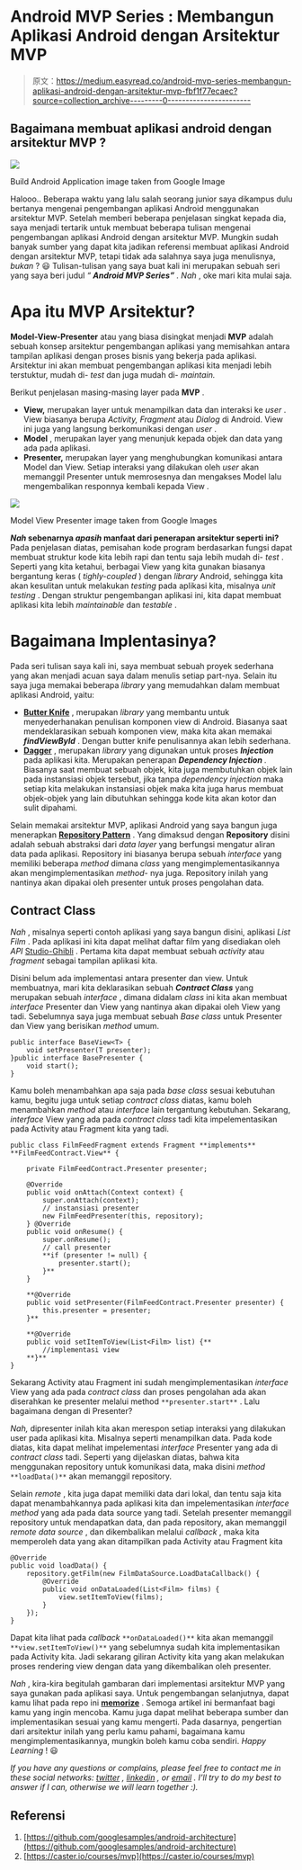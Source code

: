 # Android MVP Series : Membangun Aplikasi Android dengan Arsitektur MVP

> 原文：<https://medium.easyread.co/android-mvp-series-membangun-aplikasi-android-dengan-arsitektur-mvp-fbf1f77ecaec?source=collection_archive---------0----------------------->

## Bagaimana membuat aplikasi android dengan arsitektur MVP ?

![](img/3dd9c7f4249f010ca2268d9b2cea2384.png)

Build Android Application image taken from Google Image

Halooo.. Beberapa waktu yang lalu salah seorang junior saya dikampus dulu bertanya mengenai pengembangan aplikasi Android menggunakan arsitektur MVP. Setelah memberi beberapa penjelasan singkat kepada dia, saya menjadi tertarik untuk membuat beberapa tulisan mengenai pengembangan aplikasi Android dengan arsitektur MVP. Mungkin sudah banyak sumber yang dapat kita jadikan referensi membuat aplikasi Android dengan arsitektur MVP, tetapi tidak ada salahnya saya juga menulisnya, *bukan* ? 😃
Tulisan-tulisan yang saya buat kali ini merupakan sebuah seri yang saya beri judul *“* ***Android MVP Series”*** *. Nah* , oke mari kita mulai saja.

# Apa itu MVP Arsitektur?

**Model-View-Presenter** atau yang biasa disingkat menjadi **MVP** adalah sebuah konsep arsitektur pengembangan aplikasi yang memisahkan antara tampilan aplikasi dengan proses bisnis yang bekerja pada aplikasi. Arsitektur ini akan membuat pengembangan aplikasi kita menjadi lebih terstuktur, mudah di- *test* dan juga mudah di- *maintain.*

Berikut penjelasan masing-masing layer pada **MVP** .
- **View,** merupakan layer untuk menampilkan data dan interaksi ke *user* . View biasanya berupa *Activity, Fragment* atau *Dialog* di Android. View ini juga yang langsung berkomunikasi dengan *user* .
- **Model** , merupakan layer yang menunjuk kepada objek dan data yang ada pada aplikasi.
- **Presenter,** merupakan layer yang menghubungkan komunikasi antara Model dan View. Setiap interaksi yang dilakukan oleh *user* akan memanggil Presenter untuk memrosesnya dan mengakses Model lalu mengembalikan responnya kembali kepada View *.*

![](img/27dee5e2faa94f5b54885b54b230aa0a.png)

Model View Presenter image taken from Google Images

***Nah* sebenarnya *apasih* manfaat dari penerapan arsitektur seperti ini?**
Pada penjelasan diatas, pemisahan kode program berdasarkan fungsi dapat membuat struktur kode kita lebih rapi dan tentu saja lebih mudah di- *test* . Seperti yang kita ketahui, berbagai View yang kita gunakan biasanya bergantung keras ( *tighly-coupled* ) dengan *library* Android, sehingga kita akan kesulitan untuk melakukan *testing* pada aplikasi kita, misalnya *unit testing* . Dengan struktur pengembangan aplikasi ini, kita dapat membuat aplikasi kita lebih *maintainable* dan *testable* .

# Bagaimana Implentasinya?

Pada seri tulisan saya kali ini, saya membuat sebuah proyek sederhana yang akan menjadi acuan saya dalam menulis setiap part-nya. Selain itu saya juga memakai beberapa *library* yang memudahkan dalam membuat aplikasi Android, yaitu:
- [**Butter Knife**](http://jakewharton.github.io/butterknife/) , merupakan *library* yang membantu untuk menyederhanakan penulisan komponen view di Android. Biasanya saat mendeklarasikan sebuah komponen view, maka kita akan memakai ***findViewById*** . Dengan butter knife penulisannya akan lebih sederhana.
- [**Dagger**](https://google.github.io/dagger/) , merupakan *library* yang digunakan untuk proses ***Injection*** pada aplikasi kita. Merupakan penerapan ***Dependency Injection*** *.* Biasanya saat membuat sebuah objek, kita juga membutuhkan objek lain pada instansiasi objek tersebut, jika tanpa *dependency injection* maka setiap kita melakukan instansiasi objek maka kita juga harus membuat objek-objek yang lain dibutuhkan sehingga kode kita akan kotor dan sulit dipahami.

Selain memakai arsitektur MVP, aplikasi Android yang saya bangun juga menerapkan [**Repository Pattern**](https://martinfowler.com/eaaCatalog/repository.html) . Yang dimaksud dengan **Repository** disini adalah sebuah abstraksi dari *data layer* yang berfungsi mengatur aliran data pada aplikasi. Repository ini biasanya berupa sebuah *interface* yang memiliki beberapa *method* dimana *class* yang mengimplementasikannya akan mengimplementasikan *method-* nya juga. Repository inilah yang nantinya akan dipakai oleh presenter untuk proses pengolahan data.

## Contract Class

*Nah* , misalnya seperti contoh aplikasi yang saya bangun disini, aplikasi *List Film* . Pada aplikasi ini kita dapat melihat daftar film yang disediakan oleh *API* [Studio-Ghibli](https://ghibliapi.herokuapp.com/#section/Studio-Ghibli-API) . Pertama kita dapat membuat sebuah *activity* atau *fragment* sebagai tampilan aplikasi kita.

Disini belum ada implementasi antara presenter dan view. Untuk membuatnya, mari kita deklarasikan sebuah ***Contract Class*** yang merupakan sebuah *interface* , dimana didalam *class* ini kita akan membuat *interface* Presenter dan View yang nantinya akan dipakai oleh View yang tadi. Sebelumnya saya juga membuat sebuah *Base class* untuk Presenter dan View yang berisikan *method* umum.

```
public interface BaseView<T> {
    void setPresenter(T presenter);
}public interface BasePresenter {
    void start();
}
```

Kamu boleh menambahkan apa saja pada *base class* sesuai kebutuhan kamu, begitu juga untuk setiap *contract class* diatas, kamu boleh menambahkan *method* atau *interface* lain tergantung kebutuhan. Sekarang, *interface* View yang ada pada *contract class* tadi kita impelementasikan pada Activity atau Fragment kita yang tadi.

```
public class FilmFeedFragment extends Fragment **implements** **FilmFeedContract.View** {

    private FilmFeedContract.Presenter presenter;

    @Override
    public void onAttach(Context context) {
        super.onAttach(context);
        // instansiasi presenter
        new FilmFeedPresenter(this, repository);
    } @Override
    public void onResume() {
        super.onResume();
        // call presenter
        **if (presenter != null) {
            presenter.start();
        }**
    }

    **@Override
    public void setPresenter(FilmFeedContract.Presenter presenter) {
        this.presenter = presenter;
    }**

    **@Override
    public void setItemToView(List<Film> list) {**
        //implementasi view
    **}**
}
```

Sekarang Activity atau Fragment ini sudah mengimplementasikan *interface* View yang ada pada *contract class* dan proses pengolahan ada akan diserahkan ke presenter melalui method `**presenter.start**` . Lalu bagaimana dengan di Presenter?

*Nah,* dipresenter inilah kita akan merespon setiap interaksi yang dilakukan user pada aplikasi kita. Misalnya seperti menampilkan data. Pada kode diatas, kita dapat melihat impelementasi *interface* Presenter yang ada di *contract class* tadi. Seperti yang dijelaskan diatas, bahwa kita menggunakan repository untuk komunikasi data, maka disini *method* `**loadData()**` akan memanggil repository.

Selain *remote* , kita juga dapat memiliki data dari lokal, dan tentu saja kita dapat menambahkannya pada aplikasi kita dan impelementasikan *interface method* yang ada pada data source yang tadi. Setelah presenter memanggil repository untuk mendapatkan data, dan pada repository, akan memanggil *remote data source* , dan dikembalikan melalui *callback* , maka kita memperoleh data yang akan ditampilkan pada Activity atau Fragment kita

```
@Override
public void loadData() {
    repository.getFilm(new FilmDataSource.LoadDataCallback() {
        @Override
        public void onDataLoaded(List<Film> films) {
            view.setItemToView(films);
        }
    });
}
```

Dapat kita lihat pada *callback* `**onDataLoaded()**` kita akan memanggil `**view.setItemToView()**` yang sebelumnya sudah kita implementasikan pada Activity kita. Jadi sekarang giliran Activity kita yang akan melakukan proses rendering view dengan data yang dikembalikan oleh presenter.

*Nah* , kira-kira begitulah gambaran dari implementasi arsitektur MVP yang saya gunakan pada aplikasi saya. Untuk pengembangan selanjutnya, dapat kamu lihat pada repo ini [**memorize**](https://github.com/eminartiys/memorize) . Semoga artikel ini bermanfaat bagi kamu yang ingin mencoba. Kamu juga dapat melihat beberapa sumber dan implementasikan sesuai yang kamu mengerti. Pada dasarnya, pengertian dari arsitektur inilah yang perlu kamu pahami, bagaimana kamu mengimplementasikannya, mungkin boleh kamu coba sendiri. *Happy Learning* ! 😃

*If you have any questions or complains, please feel free to contact me in these social networks:* [*twitter*](https://twitter.com/eyseminarti) *,* [*linkedin*](http://linkedin.com/in/eminarti-sianturi-08a369102) *, or* [*email*](mailto:eminartiys@gmail.com) *. I’ll try to do my best to answer if I can, otherwise we will learn together :).*

## Referensi

1.  [https://github.com/googlesamples/android-architecture](https://github.com/googlesamples/android-architecture)
2.  [https://caster.io/courses/mvp](https://caster.io/courses/mvp)